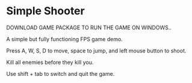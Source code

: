 # Simple ShooterDOWNLOAD GAME PACKAGE TO RUN THE GAME ON WINDOWS..A simple but fully functioning FPS game demo. Press A, W, S, D to move, space to jump, and left mouse button to shoot.Kill all enemies before they kill you.Use shift + tab to switch and quit the game.